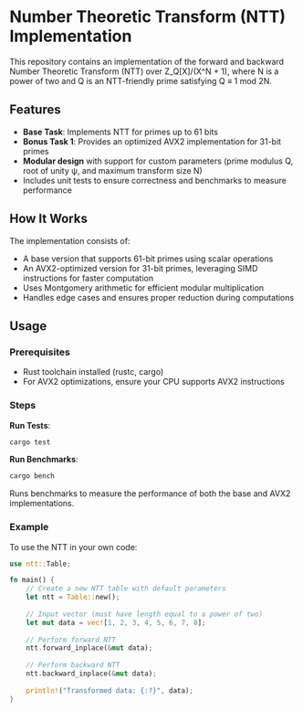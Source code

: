 # Number Theoretic Transform (NTT) Implementation

This repository contains an implementation of the forward and backward Number Theoretic Transform (NTT) over Z_Q[X]/(X^N + 1), where N is a power of two and Q is an NTT-friendly prime satisfying Q ≡ 1 mod 2N. 

## Features

- **Base Task**: Implements NTT for primes up to 61 bits
- **Bonus Task 1**: Provides an optimized AVX2 implementation for 31-bit primes
- **Modular design** with support for custom parameters (prime modulus Q, root of unity ψ, and maximum transform size N)
- Includes unit tests to ensure correctness and benchmarks to measure performance

## How It Works

The implementation consists of:

- A base version that supports 61-bit primes using scalar operations
- An AVX2-optimized version for 31-bit primes, leveraging SIMD instructions for faster computation
- Uses Montgomery arithmetic for efficient modular multiplication
- Handles edge cases and ensures proper reduction during computations

## Usage

### Prerequisites

- Rust toolchain installed (rustc, cargo)
- For AVX2 optimizations, ensure your CPU supports AVX2 instructions

### Steps

**Run Tests**:
```bash
cargo test
```

**Run Benchmarks**:
```bash
cargo bench
```
Runs benchmarks to measure the performance of both the base and AVX2 implementations.

### Example

To use the NTT in your own code:

```rust
use ntt::Table;

fn main() {
    // Create a new NTT table with default parameters
    let ntt = Table::new();
    
    // Input vector (must have length equal to a power of two)
    let mut data = vec![1, 2, 3, 4, 5, 6, 7, 8];
    
    // Perform forward NTT
    ntt.forward_inplace(&mut data);
    
    // Perform backward NTT
    ntt.backward_inplace(&mut data);
    
    println!("Transformed data: {:?}", data);
}
```
